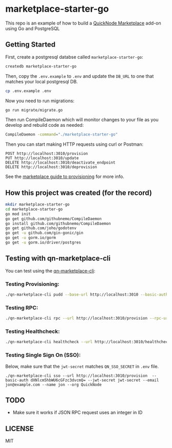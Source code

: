 # marketplace-starter-go

This repo is an example of how to build a [QuickNode Marketplace](https://quicknode.com/marketplace) add-on using Go and PostgreSQL


## Getting Started


First, create a postgresql databse called `marketplace-starter-go`:

```bash
createdb marketplace-starter-go
```

Then, copy the `.env.example` to `.env` and update the `DB_URL` to one that matches your local postgresql DB.

```bash
cp .env.example .env
```

Now you need to run migrations:

```bash
go run migrate/migrate.go
```

Then run CompileDaemon which will monitor changes to your file as you develop and rebuild code as needed:

```bash
CompileDaemon -command="./marketplace-starter-go"
```

Then you can start making HTTP requests using curl or Postman:

```
POST http://localhost:3010/provision
PUT http://localhost:3010/update
DELETE http://localhost:3010/deactivate_endpoint
DELETE http://localhost:3010/deprovision
```

See the [marketplace guide to provisioning](https://www.quicknode.com/guides/marketplace/how-provisioning-works-for-marketplace-partners) for more info.

## How this project was created (for the record)

```bash
mkdir marketplace-starter-go
cd marketplace-starter-go
go mod init
go get github.com/githubnemo/CompileDaemon
go install github.com/githubnemo/CompileDaemon
go get github.com/joho/godotenv
go get -u github.com/gin-gonic/gin
go get -u gorm.io/gorm
go get -u gorm.io/driver/postgres
```

## Testing with qn-marketplace-cli

You can test using the [qn-marketplace-cli](https://github.com/quiknode-labs/qn-marketplace-cli):

### Testing Provisioning:

```sh
./qn-marketplace-cli pudd --base-url http://localhost:3010 --basic-auth dXNlcm5hbWU6cGFzc3dvcmQ=
```


### Testing RPC:

```sh
./qn-marketplace-cli rpc --url http://localhost:3010/provision --rpc-url http://localhost:3010/rpc --rpc-method qn_test --rpc-params "[\"abc\"]" --basic-auth dXNlcm5hbWU6cGFzc3dvcmQ=
```

### Testing Healthcheck:

```sh
./qn-marketplace-cli healthcheck --url http://localhost:3010/healthcheck
```

### Testing Single Sign On (SSO):

Below, make sure that the `jwt-secret` matches `QN_SSO_SECRET` in `.env` file.

```
./qn-marketplace-cli sso --url http://localhost:3010/provision  --basic-auth dXNlcm5hbWU6cGFzc3dvcmQ= --jwt-secret jwt-secret --email jon@example.com --name jon --org QuickNode
```

## TODO

- Make sure it works if JSON RPC request uses an integer in ID


## LICENSE

MIT